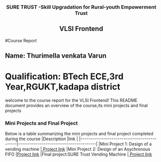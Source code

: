 <!--PROJECT LOGO -->
<br />

<div align="center"> 
  <img src-'https://user-image.githubusercontent.com/73131499/166115643-d3187f47-d38f-41b2-ae43-5ecbbc60de14.png' />

<h3 align-"center">SURE TRUST -Skill Upgradation for Rural-youth Empowerment Trust</h3>
  <h2> VLSI Frontend </h2>
</div>



#Course Report

## Name: Thurimella venkata Varun

# Qualification: BTech ECE,3rd Year,RGUKT,kadapa district

welcome to the course report for the VLSI Frontend! This README document provides an overview of the course,its mini projects and final projects

### Mini Projects and Final Project
 Below is a table summarizing the mini projects and final project completed during the course
|Description                                  |link                                     |
|---------------------------------------------|----------------------------------------|
|Mini Project 1: Design of a vending machine    |[ Project link](https://github.com/varun144/G11_VLSI/blob/main/Mini%20Projects/Varun/minor%201)
|Mini Project 2: Design of an Asychronous FIFO  |[Project link]( https://github.com/varun144/G11_VLSI/blob/main/Mini%20Projects/Varun/vendingmachine.v)
|FInal project:SURE Trust Vending Machine       |[ Project link]( https://github.com/varun144/G11_VLSI/tree/main/Final%20Capstone%20Project/Varun/major%20project)



